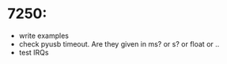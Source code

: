 # 7250:
* write examples
* check pyusb timeout. Are they given in ms? or s? or float or ..
* test IRQs
